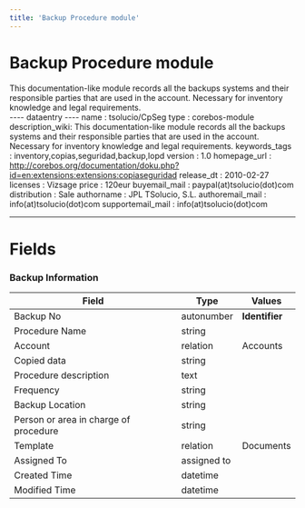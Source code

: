 ```yaml
---
title: 'Backup Procedure module'
---
```


Backup Procedure module
=======================

This documentation-like module records all the backups systems and their
responsible parties that are used in the account. Necessary for
inventory knowledge and legal requirements.  
---- dataentry ---- name : tsolucio/CpSeg type : corebos-module
description\_wiki: This documentation-like module records all the
backups systems and their responsible parties that are used in the
account. Necessary for inventory knowledge and legal requirements.
keywords\_tags : inventory,copias,seguridad,backup,lopd version : 1.0
homepage\_url :
<http://corebos.org/documentation/doku.php?id=en:extensions:extensions:copiaseguridad>
release\_dt : 2010-02-27 licenses : Vizsage price : 120eur
buyemail\_mail : paypal(at)tsolucio(dot)com distribution : Sale
authorname : JPL TSolucio, S.L. authoremail\_mail :
info(at)tsolucio(dot)com supportemail\_mail : info(at)tsolucio(dot)com

------------------------------------------------------------------------

  

Fields
======

### Backup Information

<table>
<thead>
<tr class="header">
<th>Field</th>
<th>Type</th>
<th>Values</th>
</tr>
</thead>
<tbody>
<tr class="odd">
<td>Backup No</td>
<td>autonumber</td>
<td><strong>Identifier</strong></td>
</tr>
<tr class="even">
<td>Procedure Name</td>
<td>string</td>
<td></td>
</tr>
<tr class="odd">
<td>Account</td>
<td>relation</td>
<td>Accounts</td>
</tr>
<tr class="even">
<td>Copied data</td>
<td>string</td>
<td></td>
</tr>
<tr class="odd">
<td>Procedure description</td>
<td>text</td>
<td></td>
</tr>
<tr class="even">
<td>Frequency</td>
<td>string</td>
<td></td>
</tr>
<tr class="odd">
<td>Backup Location</td>
<td>string</td>
<td></td>
</tr>
<tr class="even">
<td>Person or area in charge of procedure</td>
<td>string</td>
<td></td>
</tr>
<tr class="odd">
<td>Template</td>
<td>relation</td>
<td>Documents</td>
</tr>
<tr class="even">
<td>Assigned To</td>
<td>assigned to</td>
<td></td>
</tr>
<tr class="odd">
<td>Created Time</td>
<td>datetime</td>
<td></td>
</tr>
<tr class="even">
<td>Modified Time</td>
<td>datetime</td>
<td></td>
</tr>
</tbody>
</table>
